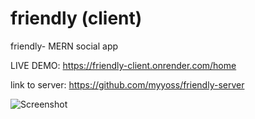 # friendly (client)
friendly- MERN social app

LIVE DEMO:
https://friendly-client.onrender.com/home

link to server:
https://github.com/myyoss/friendly-server

![Screenshot](https://user-images.githubusercontent.com/93940739/230616256-94d9aaeb-7301-4f2a-90da-f7e3c41a196e.jpg)

